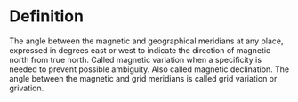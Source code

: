 # Definition

The angle between the magnetic and geographical meridians at any place,
expressed in degrees east or west to indicate the direction of magnetic
north from true north. Called magnetic variation when a specificity is
needed to prevent possible ambiguity. Also called magnetic declination.
The angle between the magnetic and grid meridians is called grid
variation or grivation.
